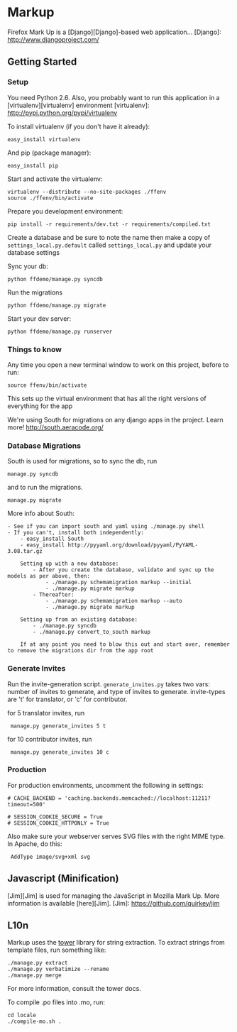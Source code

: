Markup
===

Firefox Mark Up is a [Django][Django]-based web application...
[Django]: http://www.djangoproject.com/

Getting Started
---

### Setup

You need Python 2.6. Also, you probably want to run this application in a
[virtualenv][virtualenv] environment
[virtualenv]: http://pypi.python.org/pypi/virtualenv

To install virtualenv (if you don't have it already):

    easy_install virtualenv

And pip (package manager):

    easy_install pip

Start and activate the virtualenv:

    virtualenv --distribute --no-site-packages ./ffenv
    source ./ffenv/bin/activate

Prepare you development environment:

    pip install -r requirements/dev.txt -r requirements/compiled.txt

Create a database and be sure to note the name then make a copy of ``settings_local.py.default`` called ``settings_local.py`` and update your database settings

Sync your db:

    python ffdemo/manage.py syncdb

Run the migrations

    python ffdemo/manage.py migrate

Start your dev server:

    python ffdemo/manage.py runserver


### Things to know

Any time you open a new terminal window to work on this project, before to run:

    source ffenv/bin/activate

This sets up the virtual environment that has all the right versions of everything for the app

We're using South for migrations on any django apps in the project. Learn more! http://south.aeracode.org/


### Database Migrations

South is used for migrations, so to sync the db, run

    manage.py syncdb

and to run the migrations.

    manage.py migrate

More info about South:

	- See if you can import south and yaml using ./manage.py shell
	- If you can't, install both independently:
		- easy_install South
		- easy_install http://pyyaml.org/download/pyyaml/PyYAML-3.08.tar.gz

		Setting up with a new database:
			- After you create the database, validate and sync up the models as per above, then:
				- ./manage.py schemamigration markup --initial
				- ./manage.py migrate markup
			- Thereafter:
				- ./manage.py schemamigration markup --auto
				- ./manage.py migrate markup

		Setting up from an existing database:
			- ./manage.py syncdb
			- ./manage.py convert_to_south markup

		If at any point you need to blow this out and start over, remember to remove the migrations dir from the app root


### Generate Invites

Run the invite-generation script. ``generate_invites.py`` takes two vars: number of invites to generate, and type of invites to generate. invite-types are 't' for translator, or 'c' for contributor.

for 5 translator invites, run

     manage.py generate_invites 5 t

for 10 contributor invites, run

     manage.py generate_invites 10 c


### Production

For production environments, uncomment the following in settings:

    # CACHE_BACKEND = 'caching.backends.memcached://localhost:11211?timeout=500'

    # SESSION_COOKIE_SECURE = True
    # SESSION_COOKIE_HTTPONLY = True


Also make sure your webserver serves SVG files with the right MIME type. In
Apache, do this:

     AddType image/svg+xml svg


## Javascript (Minification)

[Jim][Jim] is used for managing the JavaScript in Mozilla Mark Up. More information is available [here][Jim].
[Jim]: https://github.com/quirkey/jim


## L10n

Markup uses the [tower][tower] library for string extraction. To extract
strings from template files, run something like:

    ./manage.py extract
    ./manage.py verbatimize --rename
    ./manage.py merge

For more information, consult the tower docs.

To compile .po files into .mo, run:

    cd locale
    ./compile-mo.sh .

[tower]: https://github.com/clouserw/tower
